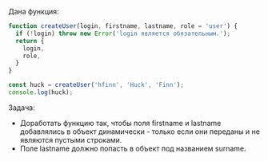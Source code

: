 Дана функция:

```javascript
function createUser(login, firstname, lastname, role = 'user') {
  if (!login) throw new Error('login является обязательным.');
  return {
    login,
    role,
  }
}

const huck = createUser('hfinn', 'Huck', 'Finn');
console.log(huck);
```

Задача:

* Доработать функцию так, чтобы поля firstname и lastname добавлялись в объект динамически - только если они переданы и не являются пустыми строками.
* Поле lastname должно попасть в объект под названием surname.
